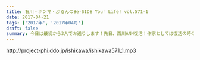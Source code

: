 ```yaml
---
title: 石川・ホンマ・ぶるんのBe-SIDE Your Life! vol.571-1
date: 2017-04-21
tags: ['2017年', '2017年04月']
draft: false
summary: 今日は最初から3人でお送りします！先日、西川ANN復活！作家としては復活の時のオープニングが結構気合いが入る部分なのですが…MIURA
---
```


http://project-phi.ddo.jp/ishikawa/ishikawa571_1.mp3

